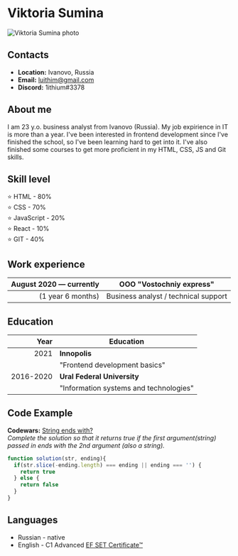 # Viktoria Sumina 
![Viktoria Sumina photo](https://ivanovo.hh.ru/photo/639494030.jpeg?t=1641231222&h=lfJWanRNc9bJTqg2ZS8MOA)

## Contacts
* **Location:** Ivanovo, Russia
* **Email:** luithim@gmail.com
* **Discord:** 1ithium#3378

## About me 
I am 23 y.o. business analyst from Ivanovo (Russia). My job expirience in IT is more than a year. I've been interested in frontend development since I've finished the school, so I've been learning hard to get into it. I've also finished some courses to get more proficient in my HTML, CSS, JS and Git skills.

## Skill level
⭐ HTML - 80% </br>
⭐ CSS - 70% </br>
⭐ JavaScript - 20% </br>
⭐ React - 10% </br>
⭐ GIT - 40% </br>


## Work experience     

|August 2020 — currently  |**OOO "Vostochniy express"**             |
|------------------------:|-----------------------------------------|  
|(1 year 6 months)        |Business analyst / technical support     |


## Education
| Year      |Education                              |  
|----------:|---------------------------------------|  
|2021       |**Innopolis**                          |
|           |"Frontend development basics"          |                   
|2016-2020  |**Ural Federal University**</br>       |
|           |"Information systems and technologies" |


## Code Example
**Codewars:** [String ends with?](https://www.codewars.com/kata/string-ends-with) </br>
*Complete the solution so that it returns true if the first argument(string) passed in ends with the 2nd argument (also a string).*
```javascript
function solution(str, ending){
  if(str.slice(-ending.length) === ending || ending === '') {
    return true
  } else {
    return false
  }
}
```

## Languages
- Russian - native
- English - C1 Advanced [EF SET Certificate™](https://www.efset.org/cert/HQihbF)

